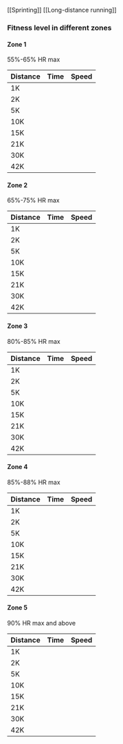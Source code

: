[[Sprinting]]
[[Long-distance running]]


### Fitness level in different zones

#### Zone 1
55%-65% HR max


| Distance | Time | Speed |
| -------- | ---- | ----- |
| 1K       |      |       |
| 2K       |      |       |
| 5K       |      |       |
| 10K      |      |       |
| 15K      |      |       |
| 21K      |      |       |
| 30K      |      |       |
| 42K      |      |       |

#### Zone 2
65%-75% HR max

| Distance | Time | Speed |
| -------- | ---- | ----- |
| 1K       |      |       |
| 2K       |      |       |
| 5K       |      |       |
| 10K      |      |       |
| 15K      |      |       |
| 21K      |      |       |
| 30K      |      |       |
| 42K      |      |       |

#### Zone 3
80%-85% HR max

| Distance | Time | Speed |
| -------- | ---- | ----- |
| 1K       |      |       |
| 2K       |      |       |
| 5K       |      |       |
| 10K      |      |       |
| 15K      |      |       |
| 21K      |      |       |
| 30K      |      |       |
| 42K      |      |       |

#### Zone 4
85%-88% HR max

| Distance | Time | Speed |
| -------- | ---- | ----- |
| 1K       |      |       |
| 2K       |      |       |
| 5K       |      |       |
| 10K      |      |       |
| 15K      |      |       |
| 21K      |      |       |
| 30K      |      |       |
| 42K      |      |       |

#### Zone 5
90% HR max and above

| Distance | Time | Speed |
| -------- | ---- | ----- |
| 1K       |      |       |
| 2K       |      |       |
| 5K       |      |       |
| 10K      |      |       |
| 15K      |      |       |
| 21K      |      |       |
| 30K      |      |       |
| 42K      |      |       |

